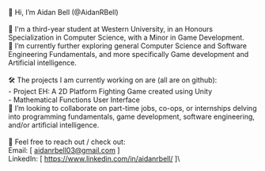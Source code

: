 👋 Hi, I’m Aidan Bell (@AidanRBell)\
\
📕 I'm a third-year student at Western University, in an Honours Specialization in Computer Science, with a Minor in Game Development.\
📝 I’m currently further exploring general Computer Science and Software Engineering Fundamentals, and more specifically Game development and Artificial intelligence.\
\
🛠 The projects I am currently working on are (all are on github):\
    - Project EH: A 2D Platform Fighting Game created using Unity\
    - Mathematical Functions User Interface
\
👥 I’m looking to collaborate on part-time jobs, co-ops, or internships delving into programming fundamentals, game development, software engineering, and/or artificial intelligence.\
\
💬 Feel free to reach out / check out:\
    Email: [ aidanrbell03@gmail.com ]\
    LinkedIn: [ https://www.linkedin.com/in/aidanrbell/ ]\
